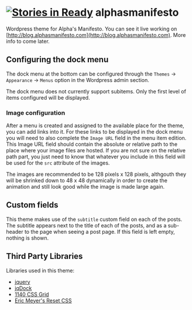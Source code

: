 [![Stories in Ready](https://badge.waffle.io/AlphaGit/alphasmanifesto.png?label=ready&title=Ready)](https://waffle.io/AlphaGit/alphasmanifesto)
alphasmanifesto
===============

Wordpress theme for Alpha's Manifesto. You can see it live working on [http://blog.alphasmanifesto.com](http://blog.alphasmanifesto.com). More info to come later.

## Configuring the dock menu

The dock menu at the bottom can be configured through the `Themes` -> `Appearance` -> `Menus` option in the Wordpress admin section.

The dock menu does not currently support subitems. Only the first level of items configured will be displayed.

### Image configuration

After a menu is created and assigned to the available place for the theme, you can add links into it. For these links to be displayed in the dock menu you will need to also complete the `Image URL` field in the menu item edition. This Image URL field should contain the absolute or relative path to the place where your image files are hosted. If you are not sure on the relative path part, you just need to know that whatever you include in this field will be used for the `src` attribute of the images.

The images are recommended to be 128 pixels x 128 pixels, althgouth they will be shrinked down to 48 x 48 dynamically in order to create the animation and still look good while the image is made large again.

## Custom fields

This theme makes use of the `subtitle` custom field on each of the posts. The subtitle appears next to the title of each of the posts, and as a sub-header to the page when seeing a post page. If this field is left empty, nothing is shown.

## Third Party Libraries

Libraries used in this theme:

* [jquery](http://jquery.com/)
* [jqDock](http://www.wizzud.com/jqdock/)
* [1140 CSS Grid](http://cssgrid.net/)
* [Eric Meyer's Reset CSS](http://meyerweb.com/eric/tools/css/reset/)
